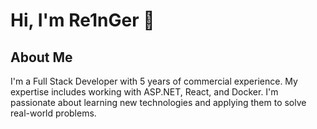 # Hi, I'm Re1nGer 👋

## About Me

I'm a Full Stack Developer with 5 years of commercial experience. My expertise includes working with ASP.NET, React, and Docker. I'm passionate about learning new technologies and applying them to solve real-world problems.
